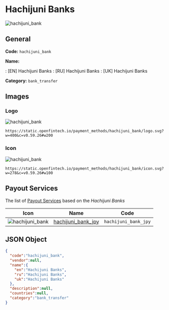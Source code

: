 
# Hachijuni Banks 
![hachijuni_bank](https://static.openfintech.io/payment_methods/hachijuni_bank/logo.svg?w=400&c=v0.59.26#w200)  

## General 
**Code:** `hachijuni_bank` 
 
**Name:** 
 
:	[EN] Hachijuni Banks 
:	[RU] Hachijuni Banks 
:	[UK] Hachijuni Banks 
 
**Category:** `bank_transfer` 
 

## Images 

### Logo 
![hachijuni_bank](https://static.openfintech.io/payment_methods/hachijuni_bank/logo.svg?w=400&c=v0.59.26#w200)  

```
https://static.openfintech.io/payment_methods/hachijuni_bank/logo.svg?w=400&c=v0.59.26#w200
```  

### Icon 
![hachijuni_bank](https://static.openfintech.io/payment_methods/hachijuni_bank/icon.svg?w=278&c=v0.59.26#w100)  

```
https://static.openfintech.io/payment_methods/hachijuni_bank/icon.svg?w=278&c=v0.59.26#w100
```  

## Payout Services 
 
The list of [Payout Services](/payout-services/) based on the _Hachijuni Banks_ 

|Icon|Name|Code| 
|:---:|:---:|:---:| 
|![hachijuni_bank](https://static.openfintech.io/payout_methods/hachijuni_bank/icon.svg?w=278&c=v0.59.26#w40) |[hachijuni_bank_jpy](/payout-services/hachijuni_bank_jpy/)|`hachijuni_bank_jpy`| 
 

## JSON Object 

```json
{
  "code":"hachijuni_bank",
  "vendor":null,
  "name":{
    "en":"Hachijuni Banks",
    "ru":"Hachijuni Banks",
    "uk":"Hachijuni Banks"
  },
  "description":null,
  "countries":null,
  "category":"bank_transfer"
}
```  
